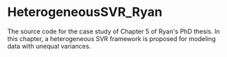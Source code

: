# HeterogeneousSVR_Ryan
The source code for the case study of Chapter 5 of Ryan's PhD thesis. In this chapter, a heterogeneous SVR framework is proposed for modeling data with unequal variances.
